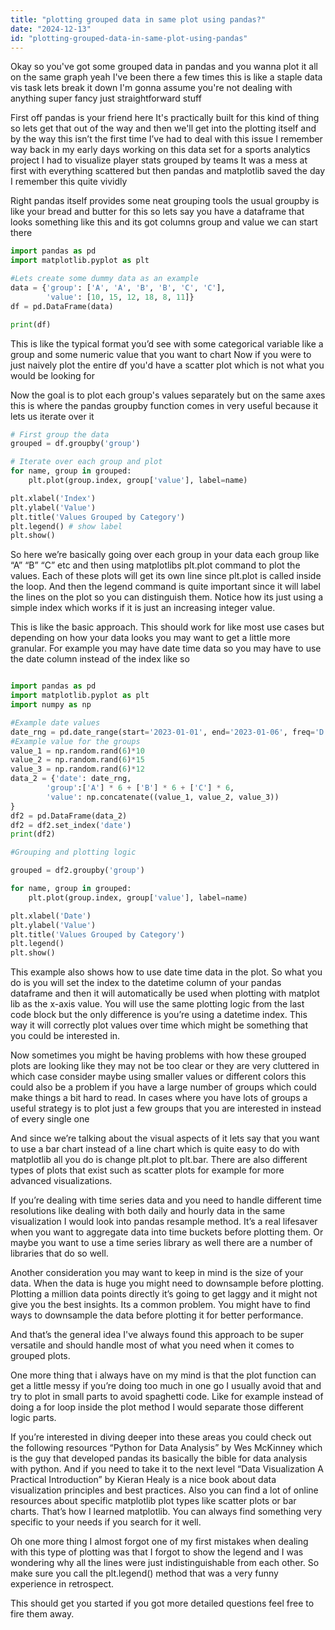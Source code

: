 ```yaml
---
title: "plotting grouped data in same plot using pandas?"
date: "2024-12-13"
id: "plotting-grouped-data-in-same-plot-using-pandas"
---
```


Okay so you've got some grouped data in pandas and you wanna plot it all on the same graph yeah I've been there a few times this is like a staple data vis task lets break it down I'm gonna assume you're not dealing with anything super fancy just straightforward stuff

First off pandas is your friend here It's practically built for this kind of thing so lets get that out of the way and then we'll get into the plotting itself and by the way this isn’t the first time I’ve had to deal with this issue I remember way back in my early days working on this data set for a sports analytics project I had to visualize player stats grouped by teams It was a mess at first with everything scattered but then pandas and matplotlib saved the day I remember this quite vividly

Right pandas itself provides some neat grouping tools the usual groupby is like your bread and butter for this so lets say you have a dataframe that looks something like this and its got columns group and value we can start there

```python
import pandas as pd
import matplotlib.pyplot as plt

#Lets create some dummy data as an example
data = {'group': ['A', 'A', 'B', 'B', 'C', 'C'],
        'value': [10, 15, 12, 18, 8, 11]}
df = pd.DataFrame(data)

print(df)

```

This is like the typical format you’d see with some categorical variable like a group and some numeric value that you want to chart Now if you were to just naively plot the entire df you'd have a scatter plot which is not what you would be looking for

Now the goal is to plot each group's values separately but on the same axes this is where the pandas groupby function comes in very useful because it lets us iterate over it

```python
# First group the data
grouped = df.groupby('group')

# Iterate over each group and plot
for name, group in grouped:
    plt.plot(group.index, group['value'], label=name)

plt.xlabel('Index')
plt.ylabel('Value')
plt.title('Values Grouped by Category')
plt.legend() # show label
plt.show()

```

So here we’re basically going over each group in your data each group like “A” “B” “C” etc and then using matplotlibs plt.plot command to plot the values. Each of these plots will get its own line since plt.plot is called inside the loop. And then the legend command is quite important since it will label the lines on the plot so you can distinguish them. Notice how its just using a simple index which works if it is just an increasing integer value.

This is like the basic approach. This should work for like most use cases but depending on how your data looks you may want to get a little more granular. For example you may have date time data so you may have to use the date column instead of the index like so

```python

import pandas as pd
import matplotlib.pyplot as plt
import numpy as np

#Example date values
date_rng = pd.date_range(start='2023-01-01', end='2023-01-06', freq='D')
#Example value for the groups
value_1 = np.random.rand(6)*10
value_2 = np.random.rand(6)*15
value_3 = np.random.rand(6)*12
data_2 = {'date': date_rng,
        'group':['A'] * 6 + ['B'] * 6 + ['C'] * 6,
        'value': np.concatenate((value_1, value_2, value_3))
}
df2 = pd.DataFrame(data_2)
df2 = df2.set_index('date')
print(df2)

#Grouping and plotting logic

grouped = df2.groupby('group')

for name, group in grouped:
    plt.plot(group.index, group['value'], label=name)

plt.xlabel('Date')
plt.ylabel('Value')
plt.title('Values Grouped by Category')
plt.legend()
plt.show()
```

This example also shows how to use date time data in the plot. So what you do is you will set the index to the datetime column of your pandas dataframe and then it will automatically be used when plotting with matplot lib as the x-axis value. You will use the same plotting logic from the last code block but the only difference is you’re using a datetime index.
This way it will correctly plot values over time which might be something that you could be interested in.

Now sometimes you might be having problems with how these grouped plots are looking like they may not be too clear or they are very cluttered in which case consider maybe using smaller values or different colors this could also be a problem if you have a large number of groups which could make things a bit hard to read. In cases where you have lots of groups a useful strategy is to plot just a few groups that you are interested in instead of every single one

And since we’re talking about the visual aspects of it lets say that you want to use a bar chart instead of a line chart which is quite easy to do with matplotlib all you do is change plt.plot to plt.bar. There are also different types of plots that exist such as scatter plots for example for more advanced visualizations.

If you’re dealing with time series data and you need to handle different time resolutions like dealing with both daily and hourly data in the same visualization I would look into pandas resample method. It’s a real lifesaver when you want to aggregate data into time buckets before plotting them. Or maybe you want to use a time series library as well there are a number of libraries that do so well.

Another consideration you may want to keep in mind is the size of your data. When the data is huge you might need to downsample before plotting. Plotting a million data points directly it’s going to get laggy and it might not give you the best insights. Its a common problem. You might have to find ways to downsample the data before plotting it for better performance.

And that’s the general idea I've always found this approach to be super versatile and should handle most of what you need when it comes to grouped plots.

One more thing that i always have on my mind is that the plot function can get a little messy if you’re doing too much in one go I usually avoid that and try to plot in small parts to avoid spaghetti code. Like for example instead of doing a for loop inside the plot method I would separate those different logic parts.

If you’re interested in diving deeper into these areas you could check out the following resources
“Python for Data Analysis” by Wes McKinney which is the guy that developed pandas its basically the bible for data analysis with python. And if you need to take it to the next level “Data Visualization A Practical Introduction” by Kieran Healy is a nice book about data visualization principles and best practices.
Also you can find a lot of online resources about specific matplotlib plot types like scatter plots or bar charts. That’s how I learned matplotlib. You can always find something very specific to your needs if you search for it well.

Oh one more thing I almost forgot one of my first mistakes when dealing with this type of plotting was that I forgot to show the legend and I was wondering why all the lines were just indistinguishable from each other. So make sure you call the plt.legend() method that was a very funny experience in retrospect.

This should get you started if you got more detailed questions feel free to fire them away.
